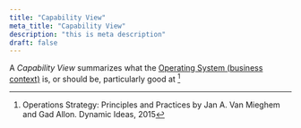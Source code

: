 ```yaml
---
title: "Capability View"
meta_title: "Capability View"
description: "this is meta description"
draft: false
---
```


A *Capability View* summarizes what the [Operating System (business context)](/operating-system) is, or should be, particularly good at [^1]

[^1]: Operations Strategy: Principles and Practices by Jan A. Van Mieghem and Gad Allon. Dynamic Ideas, 2015
